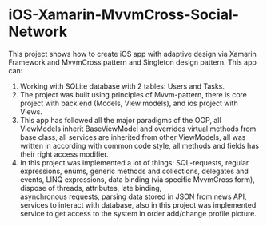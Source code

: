 # iOS-Xamarin-MvvmCross-Social-Network
This project shows how to create iOS app with adaptive design via Xamarin Framework and MvvmCross pattern and Singleton design pattern.
This app can:
1. Working with SQLite database with 2 tables: Users and Tasks.  
2. The project was built using principles of Mvvm-pattern, there is core project with back end (Models, View models), and ios project with    Views.
3. This app has followed all the major paradigms of the OOP, all ViewModels inherit BaseViewModel and overrides virtual methods from base 
   class, all services are inherited from other ViewModels, all was written in according with common code style, all methods and fields      has their right access modifier.
4. In this project was implemented a lot of things: SQL-requests, regular expressions, enums, generic methods and collections,
   delegates and events, LINQ expressions, data binding (via specific MvvmCross form), dispose of threads, attributes, late binding,  
  asynchronous requests, parsing data stored in JSON from news API, services to interact with database, also in this project was 
   implemented service to get access to the system in order add/change profile picture.
